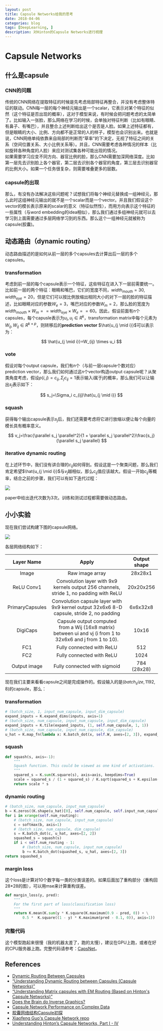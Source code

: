 ```yaml
---
layout: post
title: Capsule Networks给我的思考
date: 2018-04-06
categories: blog
tags: [DeepLearning, ]
description: 对Hinton的Capsule Networks进行梳理
---
```


# Capsule Networks

## 什么是capsule

### CNN的问题

传统的CNN网络在提取特征的时候是先考虑局部特征再整合，并没有考虑整体特征的联动。CNN每一层的每个神经元输出是一个scalar，它表示对某个特征的似然（这个特征是否出现的概率），这对于模型来说，有时候会把问题考虑的太简单了。比如输入一张脸，那么网络在学习的时候，会单独对特征判断（比如有眼睛、有鼻子、有嘴巴），并且整合上述判断给出这个是否是人脸。如果上述特征都有，但是眼睛的大小、比例、方向都不是正常的人的样子，模型也会识别出来。也就是说，CNN网络单纯依靠来自局部的判断而“草率”的下决定，无视了特征之间的关系（空间位置关系、大小比例关系等）。并且，CNN需要考虑各种情况的样本（比如旋转各种角度的人脸）来应对测试集各种可能出现的情况。  
如果需要学习应变不同方向、器官比例的脸，那么CNN需要加深网络深度。比如第一层先去识别脸上各个器官，第二层去识别各个器官的角度，第三层去识别器官的比例大小。如果一个任务很复杂，则需要堆叠更多的层数。

### capsule的出现

那么，有没有办法解决这些问题呢？试想我们将每个神经元替换成一组神经元，那么此时这组神经元输出的就不是一个scalar而是一个vector。并且我们假设这个vector的模长表示原来的scalar的意义（特征似然性），而用方向表示这个特征的一些属性（与word embedding的idea相似），那么我们通过多组神经元就可以去学习到上面需要通过多层网络学习到的东西。那么这个一组神经元就被称为capsule(胶囊)。

## 动态路由（dynamic routing）

动态路由描述的是如何从前一层的多个capsules去计算出后一层的多个capsules。

### transformation

考虑到前一层的每个capsule表示一个特征，这些特征在进入下一层前需要统一。比如前一层的两个特征：眼睛和嘴巴，它们的宽度不同，$width_{mouth}=30, width_{eye}=20$，但是它们可以按比例放缩出相同大小的对下一层的脸的特征描述，比如眼睛对应的参数$W_e=3$，嘴巴对应的参数$W_m=2$，那么脸的宽度为$width_{mouth} \times W_m==width_{eye} \times W_e==60$。因此，假设前面有$n$个capsules，每个capusle表示为$u_i, u_i \in R^{k}$，transformation matrix中每个元素为$W_{ij}, W_{ij} \in R^{k \times p}$，则转移后的**prediction vector** $\hat{u_{j \mid i}}$可以表示为：  

$$
\hat{u_{j \mid i}}=W_{ij} \times u_i
$$

### vote

假设对每个output capsule，我们有$n$个（与前一层capsule个数对应）prediction vector，那么我们如何通过这$n$个vector构造output capsule呢？从聚类角度考虑，假设$p(i,j)=c_{ij}, \Sigma_{j}c_{ij}=1$表示输入i属于j的概率，那么我们可以让输出$s_j$表示如下：

$$
s_j=\Sigma_i c_{ij}\hat{u_{j \mid i}}
$$

### squash

获得每个输出capsule表示$s_j$后，我们还需要考虑将它进行放缩以便让每个向量的模长具有概率意义。

$$
v_j=\frac{\parallel s_j \parallel^2}{1 + \parallel s_j \parallel^2}\frac{s_j}{\parallel s_j \parallel}
$$

### iterative dynamic routing

在上述环节中，我们没有讲合理的$c_{ij}$如何得到。假设这是一个聚类问题，那么我们肯定希望$\hat{u_{j \mid i}}$与$v_j$越相似，那么$c_{ij}$值应该越大。假设一开始$c_{ij}$等概率，结合之前的步骤，我们可以有如下迭代过程：

![](https://jhui.github.io/assets/capsule/alg.jpg)

paper中给出迭代次数为3次。训练和测试过程都需要做动态路由。

## 小小实验

现在我们尝试构建下图的capsule网络。

![](https://jhui.github.io/assets/capsule/arch1.jpg)

各层网络结构如下：

Layer Name|Apply|Output shape
:-:|:-:|:-:
Image|Raw image array|28x28x1
ReLU Conv1|Convolution layer with 9x9 kernels output 256 channels, stride 1, no padding with ReLU|20x20x256
PrimaryCapsules|Convolution capsule layer with 9x9 kernel output 32x6x6 8-D capsule, stride 2, no padding|6x6x32x8
DigiCaps|Capsule output computed from a Wij (16x8 matrix) between ui and vj (i from 1 to 32x6x6 and j from 1 to 10).|10x16
FC1|Fully connected with ReLU|512
FC2|Fully connected with ReLU|1024
Output image|Fully connected with sigmoid|784 (28x28)

现在我们主要来看看capsule之间是完成操作的。假设输入的是$(batch_size, 1192, 8)$的capsule，那么：


### transformation

```python
# (batch_size, 1, input_num_capsule, input_dim_capsule)
expand_inputs = K.expand_dims(inputs, axis=1)
# (batch_size, num_capsule, input_num_capsule, input_dim_capsule)
expand_inputs = K.tile(expand_inputs, (1, self.num_capsule, 1, 1))
# (batch_size, num_capsule, input_num_capsule, dim_capsule)
u_hat = K.map_fn(lambda x: K.batch_dot(x, self.W, axes=[2, 3]), expand_inputs)
```

### squash

```python
def squash(s, axis=-1):
    """
    Squash function. This could be viewed as one kind of activations.
    """
    squared_s = K.sum(K.square(s), axis=axis, keepdims=True)
    scale = squared_s / (1 + squared_s) / K.sqrt(squared_s + K.epsilon())
    return scale * s
```

### dynamic routing

```python
# (batch_size, num_capsule, input_num_capsule)
b = K.zeros((K.shape(u_hat)[0], self.num_capsule, self.input_num_capsule))
for i in xrange(self.num_routing):
    # (batch_size, num_capsule, input_num_capsule)
    c = softmax(b, axis=1)
    # (batch_size, num_capsule, dim_capsule)
    s = K.batch_dot(c, u_hat, axes=[2, 2])
    squashed_s = squash(s)
    if i < self.num_routing - 1:
        # (batch_size, num_capsule, input_num_capsule)
        b += K.batch_dot(squashed_s, u_hat, axes=[2, 3])
return squashed_s
```

### margin loss

这个loss是计算对10个数字每一类的分类误差的。如果后面加了重构部分（重构回28*28的图），可以用mse来计算重构误差。

```python
def margin_loss(y, pred):
    """
    For the first part of loss(classification loss)
    """
    return K.mean(K.sum(y * K.square(K.maximum(0.9 - pred, 0)) + \
        0.5 *  K.square((1 - y) * K.maximum(pred - 0.1, 0)), axis=1))
```

### 完整代码

这个模型跑起来很慢（我的机器太差了，跑的太慢），建议在GPU上跑，或者在好的CPU服务器上跑。完整代码请参考：[CapsNet](https://github.com/l11x0m7/CapsNet)。

## References

* [Dynamic Routing Between Capsules](https://arxiv.org/abs/1710.09829)
* [“Understanding Dynamic Routing between Capsules (Capsule Networks)”](https://jhui.github.io/2017/11/03/Dynamic-Routing-Between-Capsules/)
* [“Understanding Matrix capsules with EM Routing (Based on Hinton's Capsule Networks)”](https://jhui.github.io/2017/11/14/Matrix-Capsules-with-EM-routing-Capsule-Network/)
* [Does the Brain do Inverse Graphics?](http://cseweb.ucsd.edu/~gary/cs200/s12/Hinton.pdf)
* [Capsule Network Performance on Complex Data](https://www.arxiv-vanity.com/papers/1712.03480/)
* [胶囊网络结构Capsule初探](https://zhuanlan.zhihu.com/p/33556066)
* [Xiaofeng Guo's Capsule Network repo](https://github.com/XifengGuo/CapsNet-Keras)
* [Understanding Hinton’s Capsule Networks, Part I - IV](https://medium.com/ai%C2%B3-theory-practice-business/understanding-hintons-capsule-networks-part-i-intuition-b4b559d1159b)
